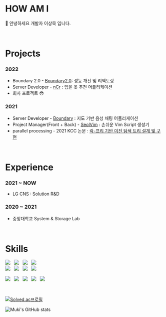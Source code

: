 # HOW AM I
🌱 안녕하세요 개발자 이상묵 입니다.

<br>

# Projects
### 2022
- Boundary 2.0 - [Boundary2.0](https://github.com/mukisang/Boundary2.0.git): 성능 개선 및 리펙토링
- Server Developer - [nCr](https://github.com/mukisang/nCr) : 입을 옷 추천 어플리케이션
- 회사 프로젝트 😳

### 2021
- Server Developer - [Boundary](https://github.com/mukisang/Boundary-Back-Deploy) : 지도 기반 음성 채팅 어플리케이션
- Project Manager(Front + Back) - [SeolVim](https://github.com/mukisang/SeolVim_Frontend_pub) : 손쉬운 Vim Script 생성기
- parallel processing - 2021 KCC 논문 : [락-프리 기반 이진 탐색 트리 설계 및 구현](https://www.dbpia.co.kr/journal/articleDetail?nodeId=NODE10583553)

<br>

# Experience
### 2021 ~ NOW
- LG CNS : Solution R&D

### 2020 ~ 2021
- 중앙대학교 System & Storage Lab

<br>

<div>
 
 
# Skills
<img src="https://img.shields.io/badge/python-3670A0?style=for-the-badge&logo=python&logoColor=ffdd54"/></a>&nbsp;&nbsp;
<img src="https://img.shields.io/static/v1?style=for-the-badge&message=JavaScript&color=222222&logo=JavaScript&logoColor=F7DF1E&label="/></a>&nbsp;&nbsp;
<img src="https://img.shields.io/badge/Java-007396?style=for-the-badge&logo=Java&logoColor=white"/></a>&nbsp;&nbsp;
<img src="https://img.shields.io/badge/c++-%2300599C.svg?style=for-the-badge&logo=c%2B%2B&logoColor=white"/></a>&nbsp;&nbsp;
<br>
<img src="https://img.shields.io/static/v1?style=for-the-badge&message=NestJS&color=E0234E&logo=NestJS&logoColor=FFFFFF&label="/></a>&nbsp;&nbsp;
<img src="https://img.shields.io/badge/Node.js-339933?style=for-the-badge&logo=Node.js&logoColor=white"/></a>&nbsp;&nbsp;
<img src="https://img.shields.io/static/v1?style=for-the-badge&message=TypeScript&color=3178C6&logo=TypeScript&logoColor=FFFFFF&label="/></a>&nbsp;&nbsp;
<img src="https://img.shields.io/badge/django-%23092E20.svg?style=for-the-badge&logo=django&logoColor=white"/></a>&nbsp;&nbsp;
<br>

<img src="https://img.shields.io/badge/Linux-FCC624?style=for-the-badge&logo=linux&logoColor=black"/></a>&nbsp;&nbsp;
<img src="https://img.shields.io/badge/Ubuntu-E95420?style=for-the-badge&logo=ubuntu&logoColor=white"/></a>&nbsp;&nbsp;
<img src="https://img.shields.io/badge/Git-F05032?style=for-the-badge&logo=Git&logoColor=white"/></a>&nbsp;&nbsp;
<img src="https://img.shields.io/badge/GitHub Actions-2088FF?style=for-the-badge&logo=GitHub-Actions&logoColor=white"/></a>&nbsp;&nbsp;
<img src="https://img.shields.io/badge/jira-%230A0FFF.svg?style=for-the-badge&logo=jira&logoColor=white"/></a>&nbsp;&nbsp;

 
 <br>

[![Solved.ac프로필](http://mazassumnida.wtf/api/generate_badge?boj=sodlfmadms)](https://solved.ac/sodlfmadms)

![Muki's GitHub stats](https://github-readme-stats.vercel.app/api?username=mukisang&show_icons=true&theme=merko)


<br>

</div>
